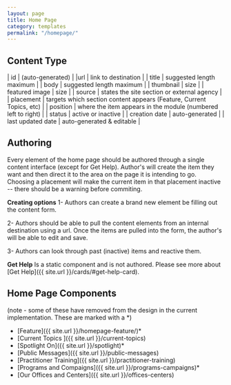 ```yaml
---
layout: page
title: Home Page
category: templates
permalink: "/homepage/"
---
```



## Content Type
| id                | (auto-generated)                                                     |
|url                | link to destination                                                  |
| title             | suggested length maximum                                             |
| body              | suggested length maximum                                             |
| thumbnail         | size                                                                 |
| featured image    | size                                                                 |
| source            | states the site section or external agency                           |
| placement         | targets which section content appears (Feature, Current Topics, etc) |
| position          | where the item appears in the module (numbered left to right)        |
| status            | active or inactive                                                   |
| creation date     | auto-generated                                                       |
| last updated date | auto-generated & editable                                            |

## Authoring
Every element of the home page should be authored through a single content interface (except for Get Help). Author's will create the item they want and then direct it to the area on the page it is intending to go. Choosing a placement will make the current item in that placement inactive -- there should be a warning before commiting.

**Creating options**
1- Authors can create a brand new element be filling out the content form.

2- Authors should be able to pull the content elements from an internal destination using a url. Once the items are pulled into the form, the author's will be able to edit and save.

3- Authors can look through past (inactive) items and reactive them.


**Get Help**
Is a static component and is not authored. Please see more about [Get Help]({{ site.url }}/cards/#get-help-card).


## Home Page Components
(note - some of these have removed from the design in the current implementation. These are marked with a *)
- [Feature]({{ site.url }}/homepage-feature/)*
- [Current Topics ]({{ site.url }}/current-topics)
- [Spotlight On]({{ site.url }}/spotlight)*
- [Public Messages]({{ site.url }}/public-messages)
- [Practitioner Training]({{ site.url }}/practitioner-training)
- [Programs and Compaigns]({{ site.url }}/programs-campaigns)*
- [Our Offices and Centers]({{ site.url }}/offices-centers)